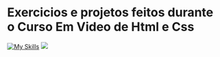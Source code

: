 <h1> Exercicios e projetos feitos durante o Curso Em Video de Html e Css </h1>

[![My Skills](https://skillicons.dev/icons?i=html,css)](https://skillicons.dev)  <img src="https://skillicons.dev/icons?i=git" />
